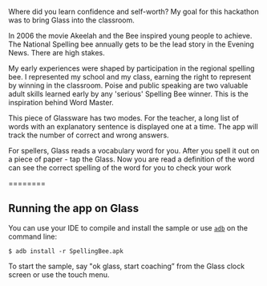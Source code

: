 Where did you learn confidence and self-worth? My goal for this hackathon was to bring Glass into the classroom.

In 2006 the movie Akeelah and the Bee inspired young people to achieve. The National Spelling bee annually gets to be the lead story in the Evening News. There are high stakes.

My early experiences were shaped by participation in the regional spelling bee. I represented my school and my class, earning the right to represent by winning in the classroom. Poise and public speaking are two valuable adult skills learned early by any 'serious' Spelling Bee winner. This is the inspiration behind Word Master.

This piece of Glassware has two modes. For the teacher, a long list of words with an explanatory sentence is displayed one at a time. The app will track the number of correct and wrong answers.

For spellers, Glass reads a vocabulary word for you. After you spell it out on a piece of paper - tap the Glass. Now you are read a definition of the word can see the correct spelling of the word for you to check your work

========

## Running the app on Glass

You can use your IDE to compile and install the sample or use
[`adb`](https://developer.android.com/tools/help/adb.html)
on the command line:

    $ adb install -r SpellingBee.apk

To start the sample, say "ok glass, start coaching” from the Glass clock
screen or use the touch menu.

